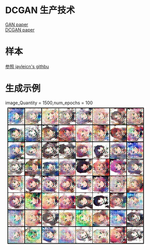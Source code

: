 # DCGAN 生产技术
[GAN paper](https://arxiv.org/abs/1406.2661)  
[DCGAN paper](https://arxiv.org/abs/1511.06434)

# 样本

[参照 jayleicn's githbu](https://github.com/jayleicn/animeGAN)

# 生成示例
image_Quantity = 1500,num_epochs = 100  
![DCGAN_1500_100](./image/DCGAN_1500_100.png)